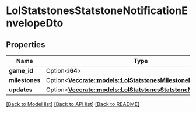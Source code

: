 # LolStatstonesStatstoneNotificationEnvelopeDto

## Properties

Name | Type | Description | Notes
------------ | ------------- | ------------- | -------------
**game_id** | Option<**i64**> |  | [optional]
**milestones** | Option<[**Vec<crate::models::LolStatstonesMilestoneNotificationDto>**](LolStatstonesMilestoneNotificationDto.md)> |  | [optional]
**updates** | Option<[**Vec<crate::models::LolStatstonesStatstoneNotificationDto>**](LolStatstonesStatstoneNotificationDto.md)> |  | [optional]

[[Back to Model list]](../README.md#documentation-for-models) [[Back to API list]](../README.md#documentation-for-api-endpoints) [[Back to README]](../README.md)


